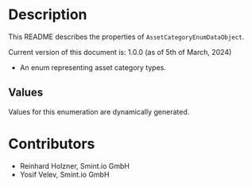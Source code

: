 Description
===========
This README describes the properties of `AssetCategoryEnumDataObject`.

Current version of this document is: 1.0.0 (as of 5th of March, 2024)

- An enum representing asset category types.

## Values

Values for this enumeration are dynamically generated.

Contributors
============

- Reinhard Holzner, Smint.io GmbH
- Yosif Velev, Smint.io GmbH